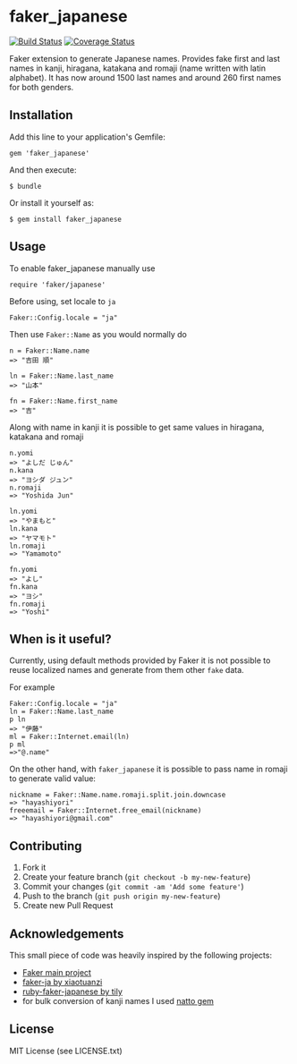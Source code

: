 # faker_japanese

[![Build Status](https://travis-ci.org/denvazh/faker_japanese.svg?branch=master)](https://travis-ci.org/denvazh/faker_japanese)
[![Coverage Status](https://coveralls.io/repos/denvazh/faker_japanese/badge.svg?branch=master&service=github)](https://coveralls.io/github/denvazh/faker_japanese?branch=master)

Faker extension to generate Japanese names.
Provides fake first and last names in kanji, hiragana, katakana and romaji (name written with latin alphabet).
It has now around 1500 last names and around 260 first names for both genders.

## Installation

Add this line to your application's Gemfile:

    gem 'faker_japanese'

And then execute:

    $ bundle

Or install it yourself as:

    $ gem install faker_japanese

## Usage

To enable faker_japanese manually use

```
require 'faker/japanese'
```

Before using, set locale to `ja`

```
Faker::Config.locale = "ja"
```

Then use `Faker::Name` as you would normally do

```
n = Faker::Name.name
=> "吉田 順"
```

```
ln = Faker::Name.last_name
=> "山本"
```

```
fn = Faker::Name.first_name
=> "吉"
```

Along with name in kanji it is possible to get
same values in hiragana, katakana and romaji

```
n.yomi
=> "よしだ じゅん"
n.kana
=> "ヨシダ ジュン"
n.romaji
=> "Yoshida Jun"

ln.yomi
=> "やまもと"
ln.kana
=> "ヤマモト"
ln.romaji
=> "Yamamoto"

fn.yomi
=> "よし"
fn.kana
=> "ヨシ"
fn.romaji
=> "Yoshi"
```

## When is it useful?

Currently, using default methods provided by Faker it is not possible to reuse localized names and 
generate from them other `fake` data.

For example

```
Faker::Config.locale = "ja"
ln = Faker::Name.last_name
p ln
=> "伊藤"
ml = Faker::Internet.email(ln)
p ml
=>"@.name"
```

On the other hand, with `faker_japanese` it is possible to pass name in romaji to generate valid value:

```
nickname = Faker::Name.name.romaji.split.join.downcase
=> "hayashiyori"
freeemail = Faker::Internet.free_email(nickname)
=> "hayashiyori@gmail.com"
```

## Contributing

1. Fork it
2. Create your feature branch (`git checkout -b my-new-feature`)
3. Commit your changes (`git commit -am 'Add some feature'`)
4. Push to the branch (`git push origin my-new-feature`)
5. Create new Pull Request

## Acknowledgements

This small piece of code was heavily inspired by the following projects:
- [Faker main project](https://github.com/stympy/faker)
- [faker-ja by xiaotuanzi](https://github.com/xiaotuanzi/faker-ja)
- [ruby-faker-japanese by tily](https://github.com/tily/ruby-faker-japanese)
- for bulk conversion of kanji names I used [natto gem](https://bitbucket.org/buruzaemon/natto/src)

## License

MIT License (see LICENSE.txt)
